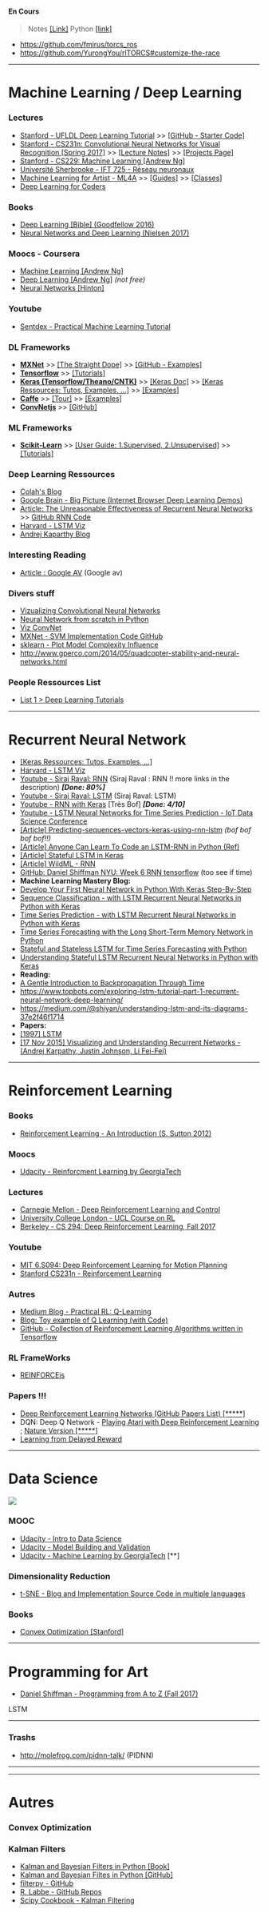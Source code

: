 
#### En Cours
> Notes [[Link]](https://github.com/Antoine-Darfeuil/tests/blob/master/deeplearning_encours.md)
> Python [[link]](https://github.com/Antoine-Darfeuil/tests/blob/master/python.md)


- https://github.com/fmirus/torcs_ros
- https://github.com/YurongYou/rlTORCS#customize-the-race




---------------------------------------------------------------------------------------------------------------------------
# Machine Learning / Deep Learning

### Lectures

- [Stanford - UFLDL Deep Learning Tutorial](http://ufldl.stanford.edu/tutorial/) >> [[GitHub - Starter Code]](https://github.com/amaas/stanford_dl_ex)
- [Stanford - CS231n: Convolutional Neural Networks for Visual Recognition [Spring 2017]](http://cs231n.stanford.edu/syllabus.html) >> [[Lecture Notes]](http://cs231n.github.io/) >> [[Projects Page]](http://cs231n.stanford.edu/project.html)
- [Stanford - CS229: Machine Learning [Andrew Ng]](http://cs229.stanford.edu/)
- [Université Sherbrooke - IFT 725 - Réseau neuronaux](http://info.usherbrooke.ca/hlarochelle/cours/ift725_A2013/contenu.html)
- [Machine Learning for Artist - ML4A](http://ml4a.github.io/) >> [[Guides]](http://ml4a.github.io/guides/) >> [[Classes]](http://ml4a.github.io/classes/)
- [Deep Learning for Coders](http://course.fast.ai/start.html)

### Books

- [Deep Learning [Bible] (Goodfellow 2016)](http://www.deeplearningbook.org/)
- [Neural Networks and Deep Learning (Nielsen 2017)](http://neuralnetworksanddeeplearning.com/)

### Moocs - Coursera

- [Machine Learning [Andrew Ng]](https://www.coursera.org/learn/machine-learning)
- [Deep Learning [Andrew Ng]](https://www.coursera.org/specializations/deep-learning) *(not free)*
- [Neural Networks [Hinton]](https://www.coursera.org/learn/neural-networks)

### Youtube
- [Sentdex - Practical Machine Learning Tutorial](https://pythonprogramming.net/machine-learning-tutorial-python-introduction/)

### DL Frameworks

- [**MXNet**](https://mxnet.incubator.apache.org/) >> [[The Straight Dope]](http://thestraightdope.mxnet.io/) >> [[GitHub - Examples]](https://github.com/apache/incubator-mxnet/tree/master/example)
- [**Tensorflow**](https://www.tensorflow.org/) >> [[Tutorials]](https://www.tensorflow.org/tutorials/)
- [**Keras (Tensorflow/Theano/CNTK)**](https://github.com/fchollet/keras) >> [[Keras Doc]](https://keras.io/) >> [[Keras Ressources: Tutos, Examples, ...]](https://github.com/fchollet/keras-resources) >> [[Examples]](https://github.com/fchollet/keras/tree/master/examples)
- [**Caffe**](http://caffe.berkeleyvision.org/) >> [[Tour]](http://caffe.berkeleyvision.org/tutorial/) >> [[Examples]](https://github.com/BVLC/caffe/tree/master/examples)
- [**ConvNetjs**](http://cs.stanford.edu/people/karpathy/convnetjs/) >> [[GitHub]](https://github.com/karpathy/convnetjs)


### ML Frameworks

- [**Scikit-Learn**](http://scikit-learn.org/stable/index.html) >> [[User Guide: 1.Supervised, 2.Unsupervised]](http://scikit-learn.org/stable/user_guide.html) >> [[Tutorials]](http://scikit-learn.org/stable/tutorial/index.html)


### Deep Learning Ressources

- [Colah's Blog](http://colah.github.io/)
- [Google Brain - Big Picture (Internet Browser Deep Learning Demos)](https://research.google.com/bigpicture/)
- [Article: The Unreasonable Effectiveness of Recurrent Neural Networks](http://karpathy.github.io/2015/05/21/rnn-effectiveness/) >> [GitHub RNN Code](https://github.com/karpathy/char-rnn)
- [Harvard - LSTM Viz](http://lstm.seas.harvard.edu/)
- [Andrej Kaparthy Blog](http://karpathy.github.io/)

### Interesting Reading
- [Article : Google AV](https://www.citylab.com/life/2014/04/first-look-how-googles-self-driving-car-handles-city-streets/8977/) (Google av)


### Divers stuff

- [Vizualizing Convolutional Neural Networks](https://ujjwalkarn.me/2016/08/11/intuitive-explanation-convnets/)
- [Neural Network from scratch in Python](http://adventuresinmachinelearning.com/neural-networks-tutorial/)
- [Viz ConvNet](https://ujjwalkarn.me/2016/08/11/intuitive-explanation-convnets/) 
- [MXNet - SVM Implementation Code GitHub](https://github.com/apache/incubator-mxnet/tree/master/example/svm_mnist) 
- [sklearn - Plot Model Complexity Influence](http://scikit-learn.org/stable/auto_examples/applications/plot_model_complexity_influence.html#sphx-glr-auto-examples-applications-plot-model-complexity-influence-py) 
- http://www.gperco.com/2014/05/quadcopter-stability-and-neural-networks.html

### People Ressources List

- [List 1 > Deep Learning Tutorials](https://handong1587.github.io/deep_learning/2015/10/09/dl-tutorials.html#mxnet)




------------------------------------------------------------------------------------------------------------------------
# Recurrent Neural Network

- [[Keras Ressources: Tutos, Examples, ...]](https://github.com/fchollet/keras-resources)
- [Harvard - LSTM Viz](http://lstm.seas.harvard.edu/)
- [Youtube - Siraj Raval: RNN](https://www.youtube.com/watch?v=BwmddtPFWtA) (Siraj Raval : RNN !! more links in the description) ***[Done: 80%]***
- [Youtube - Siraj Raval: LSTM](https://www.youtube.com/watch?v=9zhrxE5PQgY&list=PL2-dafEMk2A7mu0bSksCGMJEmeddU_H4D&index=16) (Siraj Raval: LSTM)
- [Youtube - RNN with Keras](https://www.youtube.com/watch?v=4rG8IsKdC3U) [Très Bof] ***[Done: 4/10]***
- [Youtube - LSTM Neural Networks for Time Series Prediction - IoT Data Science Conference](https://www.youtube.com/watch?v=2np77NOdnwk)
- [[Article] Predicting-sequences-vectors-keras-using-rnn-lstm](http://danielhnyk.cz/predicting-sequences-vectors-keras-using-rnn-lstm/) *(bof bof bof bof!!)*
- [[Article] Anyone Can Learn To Code an LSTM-RNN in Python (Ref)](https://iamtrask.github.io/2015/11/15/anyone-can-code-lstm/)
- [[Article] Stateful LSTM in Keras](http://philipperemy.github.io/keras-stateful-lstm/)
- [[Article] WildML - RNN](http://www.wildml.com/2015/09/recurrent-neural-networks-tutorial-part-1-introduction-to-rnns/)
- [GitHub: Daniel Shiffman NYU: Week 6 RNN tensorflow](https://github.com/shiffman/NOC-S17-2-Intelligence-Learning/blob/master/week6-rnn-tensorflow/README.md) (too see if time)
- **Machine Learning Mastery Blog:**
- [Develop Your First Neural Network in Python With Keras Step-By-Step](https://machinelearningmastery.com/tutorial-first-neural-network-python-keras/)
- [Sequence Classification - with LSTM Recurrent Neural Networks in Python with Keras](https://machinelearningmastery.com/sequence-classification-lstm-recurrent-neural-networks-python-keras/)
- [Time Series Prediction - with LSTM Recurrent Neural Networks in Python with Keras](https://machinelearningmastery.com/time-series-prediction-lstm-recurrent-neural-networks-python-keras/)
- [Time Series Forecasting with the Long Short-Term Memory Network in Python](https://machinelearningmastery.com/time-series-forecasting-long-short-term-memory-network-python/)
- [Stateful and Stateless LSTM for Time Series Forecasting with Python](https://machinelearningmastery.com/stateful-stateless-lstm-time-series-forecasting-python/)
- [Understanding Stateful LSTM Recurrent Neural Networks in Python with Keras](https://machinelearningmastery.com/understanding-stateful-lstm-recurrent-neural-networks-python-keras/)
- **Reading:**
- [A Gentle Introduction to Backpropagation Through Time](https://machinelearningmastery.com/gentle-introduction-backpropagation-time/)
- https://www.topbots.com/exploring-lstm-tutorial-part-1-recurrent-neural-network-deep-learning/
- https://medium.com/@shiyan/understanding-lstm-and-its-diagrams-37e2f46f1714
- **Papers:**
- [[1997] LSTM](http://www.bioinf.jku.at/publications/older/2604.pdf)
- [[17 Nov 2015] Visualizing and Understanding Recurrent Networks  - (Andrej Karpathy, Justin Johnson, Li Fei-Fei)](https://arxiv.org/abs/1506.02078)














---------------------------------------------------------------------------------------------------------------------------
# Reinforcement Learning

### Books

- [Reinforcement Learning - An Introduction (S. Sutton 2012)](http://people.inf.elte.hu/lorincz/Files/RL_2006/SuttonBook.pdf)

### Moocs

- [Udacity - Reinforcment Learning by GeorgiaTech](https://www.udacity.com/course/reinforcement-learning--ud600)

### Lectures

- [Carnegie Mellon - Deep Reinforcement Learning and Control](https://katefvision.github.io/)
- [University College London - UCL Course on RL](http://www0.cs.ucl.ac.uk/staff/d.silver/web/Teaching.html)
- [Berkeley - CS 294: Deep Reinforcement Learning, Fall 2017](http://rll.berkeley.edu/deeprlcourse/)

### Youtube
- [MIT 6.S094: Deep Reinforcement Learning for Motion Planning](https://www.youtube.com/watch?v=QDzM8r3WgBw&list=PLrAXtmErZgOeiKm4sgNOknGvNjby9efdf)
- [Stanford CS231n - Reinforcement Learning](https://www.youtube.com/watch?v=lvoHnicueoE&list=PL3FW7Lu3i5JvHM8ljYj-zLfQRF3EO8sYv)

### Autres
- [Medium Blog - Practical RL: Q-Learning](https://medium.com/towards-data-science/practical-reinforcement-learning-02-getting-started-with-q-learning-582f63e4acd9)
- [Blog: Toy example of Q Learning (with Code)](http://mnemstudio.org/path-finding-q-learning-tutorial.htm)
- [GitHub - Collection of Reinforcement Learning Algorithms written in Tensorflow](https://github.com/awjuliani/DeepRL-Agents)

### RL FrameWorks

- [REINFORCEjs](http://cs.stanford.edu/people/karpathy/reinforcejs/index.html)


### Papers !!!
- [Deep Reinforcement Learning Networks (GitHub Papers List) [*****]](https://github.com/5vision/deep-reinforcement-learning-networks)
- DQN: Deep Q Network - [Playing Atari with Deep Reinforcement Learning](https://arxiv.org/pdf/1312.5602.pdf) ; [Nature Version [*****]](https://storage.googleapis.com/deepmind-data/assets/papers/DeepMindNature14236Paper.pdf) 
- [Learning from Delayed Reward](http://www.cs.rhul.ac.uk/~chrisw/new_thesis.pdf)












-----------------------------------------------------------------------------------------------------------------------
# Data Science 
<img src="https://secure.meetupstatic.com/photos/event/3/3/5/1/highres_456493137.jpeg"/>

### MOOC

- [Udacity - Intro to Data Science](https://www.udacity.com/course/intro-to-data-science--ud359)
- [Udacity - Model Building and Validation](https://www.udacity.com/course/model-building-and-validation--ud919)
- [Udacity - Machine Learning by GeorgiaTech](https://www.udacity.com/course/machine-learning--ud262) [**]


### Dimensionality Reduction

- [t-SNE - Blog and Implementation Source Code in multiple languages](http://lvdmaaten.github.io/tsne/)

### Books

- [Convex Optimization [Stanford]](https://stanford.edu/~boyd/cvxbook/)




---------------------------------------------------------------------------------------------------------------------------
# Programming for Art

- [Daniel Shiffman - Programming from A to Z (Fall 2017)](https://github.com/shiffman/A2Z-F17)

LSTM



















---
### Trashs

- http://molefrog.com/pidnn-talk/ (PIDNN)


---
---------------------------------------------------------------------------------------------------------------------------
# Autres

### Convex Optimization


### Kalman Filters
- [Kalman and Bayesian Filters in Python [Book]](http://nbviewer.jupyter.org/github/rlabbe/Kalman-and-Bayesian-Filters-in-Python/blob/master/table_of_contents.ipynb)
- [Kalman and Bayesian Filtes in Python [GitHub]](https://github.com/rlabbe/Kalman-and-Bayesian-Filters-in-Python)
- [filterpy - GitHub](https://github.com/rlabbe/filterpy)
- [R. Labbe - GitHub Repos](https://github.com/rlabbe?tab=repositories)
- [Scipy Cookbook - Kalman Filtering](http://scipy-cookbook.readthedocs.io/items/KalmanFiltering.html)
